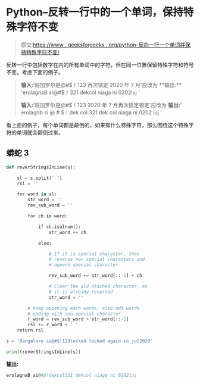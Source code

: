 # Python–反转一行中的一个单词，保持特殊字符不变

> 原文:[https://www . geeksforgeeks . org/python-反向一行一个单词并保持特殊字符不变/](https://www.geeksforgeeks.org/python-reverse-a-words-in-a-line-and-keep-the-special-characters-untouched/)

反转一行中包括数字在内的所有单词中的字符，但在同一位置保留特殊字符和符号不变。考虑下面的例子。

> **输入:**‘班加罗尔是@#$！123 再次锁定 2020 年 7 月'应改为
> **输出:** 'erolagnaB si@#$！321 dekcol niaga ni 0202luj '
> 
> **输入:**‘班加罗尔是@#$！123 2020 年 7 月再次锁定锁定'应改为
> **输出:**' erolagnb si @ # $！dek col 321 dek col niaga ni 0202 luj '

看上面的例子，每个单词都是颠倒的，如果有什么特殊字符，那么围绕这个特殊字符的单词就会颠倒过来。

## 蟒蛇 3

```py
def reverStringsInLine(s):

    sl = s.split(' ')
    rsl = ''

    for word in sl:
        str_word = ''
        rev_sub_word = ''

        for ch in word:

            if ch.isalnum():
                str_word += ch

            else:

                # If it is special character, then
                # reverse non special characters and
                # append special character

                rev_sub_word += str_word[::-1] + ch

                # Clear the old stached character, as
                # it is already reversed
                str_word = ''

        # Keep appening each words, also add words
        # ending with non-special character
        r_word = rev_sub_word + str_word[::-1]
        rsl += r_word + ' '
    return rsl

s = 'Bangalore is@#$!123locked locked again in jul2020'

print(reverStringsInLine(s))
```

**输出:**

```py
erolagnaB si@#$!dekcol321 dekcol niaga ni 0202luj 
```